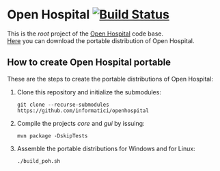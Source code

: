 # Open Hospital [![Build Status](https://travis-ci.org/informatici/openhospital.svg?branch=master)](https://travis-ci.org/informatici/openhospital)

This is the *root* project of the [Open Hospital][openhospital] code base.  
[Here][releases] you can download the portable distribution of Open Hospital.

## How to create Open Hospital portable

These are the steps to create the portable distributions of Open Hospital:

 1. Clone this repository and initialize the submodules:

        git clone --recurse-submodules https://github.com/informatici/openhospital

 2. Compile the projects *core* and *gui* by issuing:

        mvn package -DskipTests

 3. Assemble the portable distributions for Windows and for Linux:

        ./build_poh.sh


 [openhospital]: https://www.open-hospital.org/
 [releases]: https://github.com/informatici/openhospital/releases

